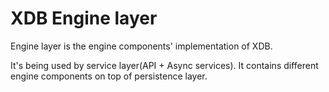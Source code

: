 # XDB Engine layer

Engine layer is the engine components' implementation of XDB.

It's being used by service layer(API + Async services). 
It contains different engine components on top of persistence layer.

